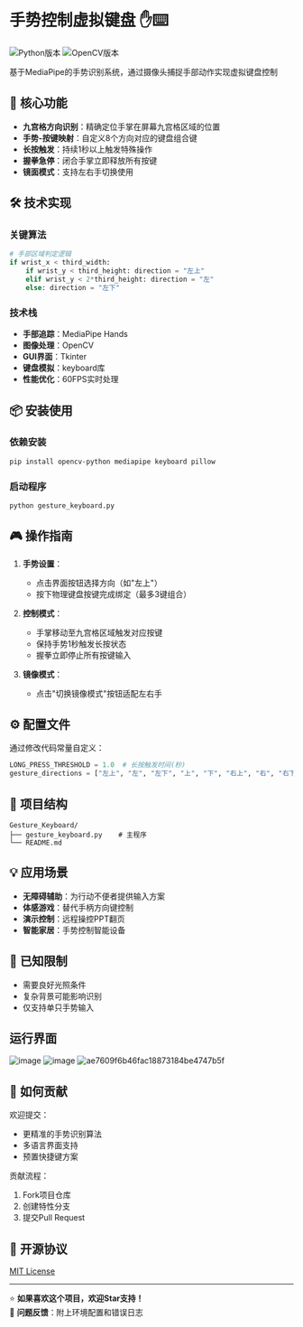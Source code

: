 
# 手势控制虚拟键盘 ✋⌨️

![Python版本](https://img.shields.io/badge/Python-3.8%2B-blue)
![OpenCV版本](https://img.shields.io/badge/OpenCV-4.5%2B-green)

基于MediaPipe的手势识别系统，通过摄像头捕捉手部动作实现虚拟键盘控制

## 🚀 核心功能

- **九宫格方向识别**：精确定位手掌在屏幕九宫格区域的位置
- **手势-按键映射**：自定义8个方向对应的键盘组合键
- **长按触发**：持续1秒以上触发特殊操作
- **握拳急停**：闭合手掌立即释放所有按键
- **镜面模式**：支持左右手切换使用

## 🛠️ 技术实现

### 关键算法
```python
# 手部区域判定逻辑
if wrist_x < third_width:
    if wrist_y < third_height: direction = "左上"
    elif wrist_y < 2*third_height: direction = "左"
    else: direction = "左下"
```

### 技术栈
- **手部追踪**：MediaPipe Hands
- **图像处理**：OpenCV
- **GUI界面**：Tkinter
- **键盘模拟**：keyboard库
- **性能优化**：60FPS实时处理

## 📦 安装使用

### 依赖安装
```bash
pip install opencv-python mediapipe keyboard pillow
```

### 启动程序
```bash
python gesture_keyboard.py
```

## 🎮 操作指南

1. **手势设置**：
   - 点击界面按钮选择方向（如"左上"）
   - 按下物理键盘按键完成绑定（最多3键组合）

2. **控制模式**：
   - 手掌移动至九宫格区域触发对应按键
   - 保持手势1秒触发长按状态
   - 握拳立即停止所有按键输入

3. **镜像模式**：
   - 点击"切换镜像模式"按钮适配左右手

## ⚙️ 配置文件

通过修改代码常量自定义：
```python
LONG_PRESS_THRESHOLD = 1.0  # 长按触发时间(秒)
gesture_directions = ["左上", "左", "左下", "上", "下", "右上", "右", "右下"]
```

## 📂 项目结构
```
Gesture_Keyboard/
├── gesture_keyboard.py    # 主程序
└── README.md
```

## 💡 应用场景

- **无障碍辅助**：为行动不便者提供输入方案
- **体感游戏**：替代手柄方向键控制
- **演示控制**：远程操控PPT翻页
- **智能家居**：手势控制智能设备

## 🚨 已知限制

- 需要良好光照条件
- 复杂背景可能影响识别
- 仅支持单只手势输入

## 运行界面
![image](https://github.com/user-attachments/assets/bdefd1ce-e28e-4632-89d7-390d76db0501)
![image](https://github.com/user-attachments/assets/2316690d-e681-45ab-bfb5-6b19fd33b48a)
![ae7609f6b46fac18873184be4747b5f](https://github.com/user-attachments/assets/fbeace66-4f03-41b8-899e-932dcf8babde)





## 🤝 如何贡献

欢迎提交：
- 更精准的手势识别算法
- 多语言界面支持
- 预置快捷键方案

贡献流程：
1. Fork项目仓库
2. 创建特性分支
3. 提交Pull Request

## 📄 开源协议
[MIT License](LICENSE)

---

⭐ **如果喜欢这个项目，欢迎Star支持！**  
🐛 **问题反馈**：附上环境配置和错误日志
```
